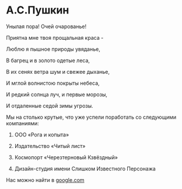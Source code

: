 # А.С.Пушкин 

Унылая пора! Очей очарованье!

Приятна мне твоя прощальная краса -

Люблю я пышное природы увяданье,

В багрец и в золото одетые леса,

В их сенях ветра шум и свежее дыханье,

И мглой волнистою покрыты небеса, 

И редкий солнца луч, и первые морозы,

И отдаленные седой зимы угрозы.

Мы на столько крутые, что уже успели поработать со следующими компаниями:

1. ООО «Рога и копыта»

2. Издательство «Читый лист»
   
3. Космопорт «Черезтерновый Кзвёздный»
   
4. Дизайн-студия имени Слишком Известного Персонажа
   
Нас можно найти в [google.com](https://www.google.com/)